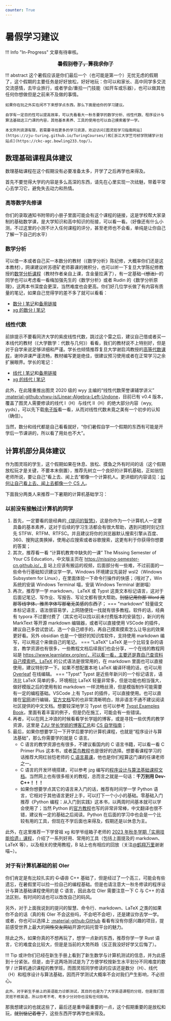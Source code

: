```yaml
---
counter: True
---
```


# 暑假学习建议

!!! Info "In-Progress"
    文章有待审核。

<div style="text-align: center; font-size: 1rem;"><strong><del>暑假别卷了，算我求你了</del></strong></div>

!!! abstract
    这个暑假应该是你们最后一个（也可能是第一个）无忧无虑的假期了，这个假期的主要任务是好好放松，好好地玩：你可以和家长、高中同学多交流交流感情，去毕业旅行，或者学会/重拾一门技能（如开车或乐器），也可以做其他任何你想做但是之前来不及做的事情。

    如果你在玩之外实在闲不下来想学点东西，那么下面是给你的学习建议。

    自学有一定目的性可以提高效率，可以先看看大一秋冬要学的数学分析、线性代数、程序设计与算法基础这三门课的内容，其他基本素养、工具的使用也可以自己摸索着学一学。

    本文所列资源有限，若需要寻找更多的学习资源，欢迎访问[图灵班学习指南网站](https://zju-turing.github.io/TuringCourses/)和[浙江大学竺可桢学院辅学计划站点](https://ckc-agc.bowling233.top/)。

## 数理基础课程具体建议
数理基础课程在这个假期没有必要准备太多，开学了之后再学也来得及。

首先不要觉得大学的内容是多么高深的东西，请先在心里实现一次祛魅，带着平常心去学习它，避免失去动力和热情。

### 高等数学先修课
你们的录取通知书附带的小册子里面可能会有这个课程的链接，这是学校帮大家录制的基础数学课，是大学知识和高中知识的衔接，可以看一看。（好像还有什么小测，不过这里的小测不计入任何课程的评分，甚至老师也不会看，单纯是让你自己了解一下自己的水平）

### 数学分析
可以借一本或者自己买一本数分的教材（《数学分析》陈纪修，大概率你们还是这本教材），网课建议听苏德矿老师慕课的微积分，也可以听一下复旦大学陈纪修教授的[数学分析课程](https://www.bilibili.com/video/BV15v411g7VP)（教材作者亲自上课，含金量拉满了），有一定基础<del>（想法）</del>的同学也可以考虑看一看梅加强先生的《数学分析》或者 Rudin 的《数学分析原理》，这两本书深度会更深，当然难度也会更高。你们好几位学长做了有内容有质量的笔记，如果自己觉得学的差不多了就可以看看：

- [数分 Ⅰ 笔记](https://github.com/Intelligent-BOT/hello-world/blob/main/ZJU%E8%B5%84%E6%96%99/%E6%95%B0%E5%AD%A6%E5%88%86%E6%9E%90/%E6%95%B0%E5%AD%A6%E5%88%86%E6%9E%90I%E6%9C%9F%E6%9C%AB%E5%A4%8D%E4%B9%A0.pdf)和[备用链接](https://zhuanlan.zhihu.com/p/450978259)
- [xg 的数分 Ⅰ 笔记](https://note.tonycrane.cc/assets/files/%E6%95%B0%E5%AD%A6%E5%88%86%E6%9E%90%EF%BC%88%E7%94%B2%EF%BC%89I%EF%BC%88H%EF%BC%89%E7%AC%94%E8%AE%B0.pdf)

### 线性代数
前排提示不要看同济大学的紫皮线性代数，跳过这个雷之后，建议自己借或者买一本线代的教材（《大学数学：代数与几何》）看看，我们的教材说不上特别好，但是对于自学来说足够详细和严谨。学长也倾情推荐复旦大学谢启鸿教授的[高等代数课程](https://www.bilibili.com/video/BV1mJ411r7ZB)，谢帅讲课严谨流畅，教材编写更是绝佳，很建议预习使用或者在正常学习之余扩展眼界。学长的笔记：

- [线代 Ⅰ 笔记](https://github.com/Intelligent-BOT/hello-world/blob/main/ZJU%E8%B5%84%E6%96%99/%E7%BA%BF%E6%80%A7%E4%BB%A3%E6%95%B0/%E7%BA%BF%E6%80%A7%E4%BB%A3%E6%95%B0%E6%9C%9F%E6%9C%AB%E5%A4%8D%E4%B9%A0.pdf)和[备用链接](https://zhuanlan.zhihu.com/p/450971993)
- [xg 的线代 Ⅰ 笔记](https://note.tonycrane.cc/assets/files/%E7%BA%BF%E6%80%A7%E4%BB%A3%E6%95%B0%20I%EF%BC%88H%EF%BC%89%E7%AC%94%E8%AE%B0.pdf)

此外，在此隆重推出图灵 2020 级的 wyy 主编的“线性代数荣誉课辅学讲义” [:material-github:yhwu-is/Linear-Algebra-Left-Undone](https://github.com/yhwu-is/Linear-Algebra-Left-Undone)，目前已有 v0.4 版本，覆盖了图灵人需要修读的线代 I（H）与线代 II（H）的绝大部分内容（wyy, yyds），可以先下载[电子版](https://github.com/yhwu-is/Linear-Algebra-Left-Undone/releases/tag/v0.4)看一看，从而对线性代数未竟之美有一个初步的认知（确信）。

当然，数分和线代都是自己看看就好，“你们暑假自学一个假期的东西有可能是开学后一节课讲的，所以看了用处也不大”。

## 计算机部分具体建议
作为图灵班的学生，这个假期如果在休息、放松、摸鱼之外有时间的话（这个假期放松玩才是关键，不要本末倒置），推荐先树立一个良好的计算机基础，正如翁恺老师所说，要让自己“看上去、闻上去”都像一个计算机人。更详细的内容请见：[如何让自己看上去、闻上去都像一个 CS 人](/cser)。

下面我分两类人来推荐一下暑期的计算机基础学习：

### 以前没有接触过计算机的同学

1. 首先，一定要看的是经典的[《提问的智慧》](https://github.com/ryanhanwu/How-To-Ask-Questions-The-Smart-Way/blob/main/README-zh_CN.md)，这是你作为一个计算机人一定要具备的基本素养，这对于后续的学习生活都会有很大帮助，遇到问题时刻记住先 STFW、RTFM、RTFSC。并且建议将你的浏览器默认搜索引擎从百度、360、搜狗这类换掉，使用必应搜索或者谷歌搜索，这更有利于你获得你想要的答案；
2. 其次，推荐看一看 “计算机教育中缺失的一课” The Missing Semester of Your CS Education，中文版主页在 https://missing-semester-cn.github.io/，B 站上应该有搬运的视频，后面部分有一些难，不过前面的一些命令行基础知识建议学一学。Windows 环境建议先装好 wsl2（Windows Subsystem for Linux），在里面体验一下命令行操作的快感；（哦对了，Win 系统的安装 Windows Terminal 喵，安装 Windows Terminal 谢谢喵）
3. 再次，推荐学一学 markdown， LaTeX 或 Typst 这类文本标记语言，这对于后面记笔记、写作业、写报告、写论文都有很大帮助。<del>别惦记用你那 Word 用那等线字体、雅黑字体写那毫无美感的东西了</del>；
=== "markdown"
    轻量级文本标记语言，语法很容易学，上网随便找一找就有很多教程。软件的话，经典有 typora 不过要付费了（其实也可以找以前未付费版本的安装包），新兴的有 MarkText 等开源 markdown 编辑器，或者可以直接使用 VSCode 的插件，建议自己多尝试尝试，选一个自己顺手的，再自己摸索摸索怎么让导出的效果更好看。另外 obsidian 也是一个很好的知识库软件，支持使用 markdown 编写，可以用这个来做自己的笔记。
=== "LaTeX"
    LaTeX 是一个比较复杂的语言，教学资源也有很多，一些教程文档后续我们也会分享，一个在线的教程网站是 https://www.learnlatex.org/en/，可以看一看，主要还是靠自己查资料自己摸索吧。LaTeX 的公式语法是很常用的，在 markdown 里面也可以直接使用，建议特别学一下。如果不想配置本地 LaTeX 编译环境的话，也可以用 [Overleaf](https://www.overleaf.com/) 在线编辑。
=== "Typst"
    Typst 是近些年新兴的一个标记语言，语法比 LaTeX 简单的多，环境相比 LaTeX 轻量非常多，但是功能也相当强大，做好模版之后的使用有如 markdown 一样流畅丝滑，但是模版制作可能需要有一定的编程基础。VSCode 上有 Typst 的插件，可以直接使用。也可以直接在[官网](https://typst.app)进行编辑，[官方文档](https://typst.app/docs/)写的也非常清晰明白，除非语言不通不建议阅读社区提供的中文文档。想要较深地学习 Typst 也可以参考 [Typst Examples Book](https://sitandr.github.io/typst-examples-book/book/about.html)，里面有着丰富的例子，但是仍在施工，可能会有一些错误。
4. 再者，可以在网上冲浪的时候看看学长学姐的博客，或是寻找一些优秀的教学资源，这里是 [ZJU 学长学姐的博客汇总](https://isshikihugh.github.io/zju-cs-asio/)和 [CS 自学指南](https://csdiy.wiki/)；
5. 最后，如果你想要学习一下开学后要学的计算机课程，也就是“程序设计与算法基础”，那么你需要学的就是 C 语言。  
    - C 语言的教学资源也有很多，不建议看国内的 C 语言书籍，可以看一看 C Primer Plus 这本书，或者[菜鸟教程](https://www.runoob.com/cprogramming/c-tutorial.html)也是很好的选择。想要看课程学习的话推荐大网红翁恺老师的 [C 语言慕课](https://www.icourse163.org/course/0809ZJU007-9001)，他也是你们程算这门课的任课老师之一。
    - C 语言的开发环境搭建，可以参考 jzg 编写的[程序设计与算法基础课程文档](https://zhoutimemachine.github.io/2023_FPA/)。当然网上也有很多相关的教程，总而言之就是一句话：**千万别用 Dev-C++！！！**
    - 如果你想要学点其它的语言来入门的话，推荐有时间学一学 Python 语言，它相对于其他语言更好上手，可以打下一个小小的基础。零基础入门推荐《Python 编程：从入门到实践》这本书，以两周时间基本就可以学会使用了；当然 Python 的[官方教程](https://docs.python.org/3.11/index.html)也写的非常非常棒，中文翻译也很不错，建议有一定的基础之后阅读。Python 在后面的学习中也会是一个比较有用的工具，但现在不学后面也来得及，假期还是以休息为主。

此外，在这里推荐一下学曾祖 xg 和学爷组箱子老师的 [2023 年秋冬学期「实用技能拾遗」课程](https://slides.tonycrane.cc/PracticalSkillsTutorial/2023-fall-ckc/)，介绍了一系列好用、常用的工具（包括上面提及的 markdown、LaTeX 等），以及相关的使用教程，B 站上也有相应的回放（关注[@鹤翔万里](https://space.bilibili.com/171431343)谢谢喵~）。

### 对于有计算机基础的前 OIer
你们肯定是有比较扎实的 <del>C 语言</del> C++ 基础了，但是经过了一个高三，可能会有些遗忘，在暑假里可以捡一捡自己的编程基础。但是也请注意大一秋冬修读的程序设计与算法基础课程使用的是 C 语言，因此各位 OIer 需要注意一下 C 与 C++ 的语法区别，有时间的话也可以改改自己的码风。

另外，对于上面我说到的提问的智慧、命令行、markdown、LaTeX 之类的如果你不会的话（真的有 OIer 不会这些吗，不会吧不会吧），还是建议你去学一学。或者，你也可以选择上 [:material-github:GitHub](https://www.github.com) 看看有没有你感兴趣的项目，提前感受世界上最大的<del>同性交友网站</del>开源代码托管平台的魅力。

除此之外，如果你真的不想再玩了，想学一点新的东西，推荐你学一学 Rust 语言，它的难度会比较大，但是是当前的大势所趋（反正我没好好学又后悔了）。


!!! Tip
    或许你们已经在新生手册上看到了新生数学与计算机测试的信息，并为此感到十分紧张。但是，由于这两场测试是为了方便学校按新生水平划分不同难度的数学 / 计算机通识课程的教学班，而图灵班同学修读的应该还是数分（H）、线代（H）和程序设计与算法基础，因而开学测试大概率不会对我们产生影响，不必担心。

    此外，对于新生手册上的英语能力诊断测试，其目的也是为了大学英语课程的分班，但是我们图灵班不修英语，所以你考不考、考多少分对你也没有任何影响。

那我想建议的也就这些了，最后还是重申最重要的一点，这个假期重要的是放松和玩，<del>就别惦记着卷了</del>，这些东西开学再学也来得及。